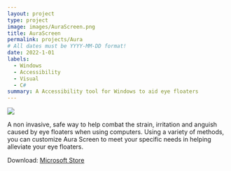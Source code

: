 ```yaml
---
layout: project
type: project
image: images/AuraScreen.png
title: AuraScreen
permalink: projects/Aura
# All dates must be YYYY-MM-DD format!
date: 2022-1-01
labels:
  - Windows
  - Accessibility
  - Visual
  - C#
summary: A Accessibility tool for Windows to aid eye floaters
---
```


<img class="ui medium right floated rounded image" src="../images/vacay-home-page.png">

A non invasive, safe way to help combat the strain, irritation and anguish caused by eye floaters when using computers.
Using a variety of  methods, you can customize Aura Screen to meet your specific needs in helping alleviate your eye floaters.
 
Download: <a href="https://apps.microsoft.com/store/detail/aura-screen/9NCV3CWWWGGR">Microsoft Store</a>